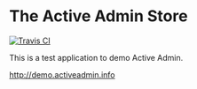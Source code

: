 # The Active Admin Store
[![Travis CI](https://img.shields.io/travis/activeadmin/activeadmin/master.svg)           ](https://travis-ci.org/activeadmin/activeadmin)

This is a test application to demo Active Admin.

http://demo.activeadmin.info
